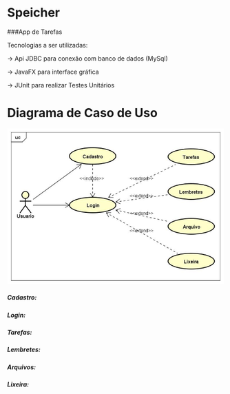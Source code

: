 # Speicher 
###App de Tarefas

Tecnologias a ser utilizadas:<p>
-> Api JDBC para conexão com banco de dados (MySql)<p>
-> JavaFX para interface gráfica<p>
-> JUnit para realizar Testes Unitários<p>

# Diagrama de Caso de Uso
<img src="https://github.com/RenanNovak/Speicher/blob/master/Speicher.jpg"/> <p>
  
##### Cadastro:

##### Login:

##### Tarefas:

##### Lembretes:

##### Arquivos:

##### Lixeira:


